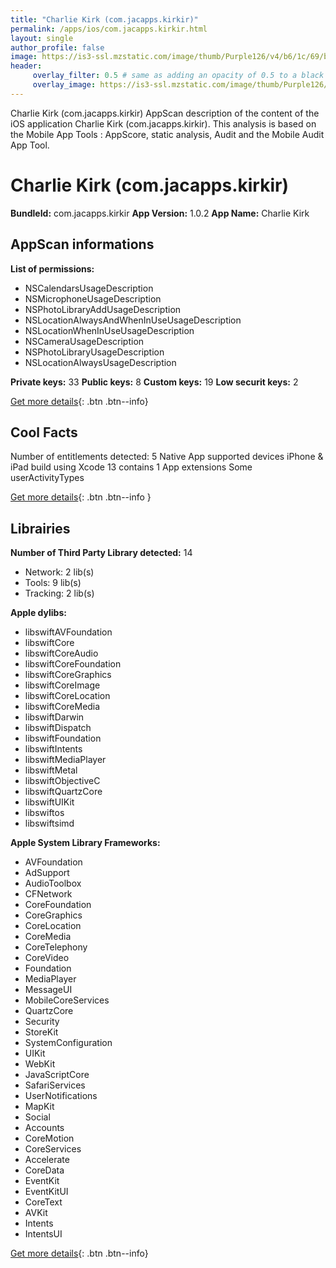 ```yaml
---
title: "Charlie Kirk (com.jacapps.kirkir)"
permalink: /apps/ios/com.jacapps.kirkir.html
layout: single
author_profile: false
image: https://is3-ssl.mzstatic.com/image/thumb/Purple126/v4/b6/1c/69/b61c69c4-61cb-cac4-09e4-cf0ba5869b04/AppIcon-0-0-1x_U007emarketing-0-0-0-10-0-0-sRGB-0-0-0-GLES2_U002c0-512MB-85-220-0-0.png/512x512bb.jpg
header: 
     overlay_filter: 0.5 # same as adding an opacity of 0.5 to a black background
     overlay_image: https://is3-ssl.mzstatic.com/image/thumb/Purple126/v4/b6/1c/69/b61c69c4-61cb-cac4-09e4-cf0ba5869b04/AppIcon-0-0-1x_U007emarketing-0-0-0-10-0-0-sRGB-0-0-0-GLES2_U002c0-512MB-85-220-0-0.png/512x512bb.jpg
---
```

Charlie Kirk (com.jacapps.kirkir) AppScan description of the content of the iOS application Charlie Kirk (com.jacapps.kirkir). This analysis is based on the Mobile App Tools : AppScore, static analysis, Audit and the Mobile Audit App Tool.

# Charlie Kirk (com.jacapps.kirkir)

**BundleId:** com.jacapps.kirkir
**App Version:** 1.0.2
**App Name:** Charlie Kirk


## AppScan informations 

**List of permissions:** 
- NSCalendarsUsageDescription
- NSMicrophoneUsageDescription
- NSPhotoLibraryAddUsageDescription
- NSLocationAlwaysAndWhenInUseUsageDescription
- NSLocationWhenInUseUsageDescription
- NSCameraUsageDescription
- NSPhotoLibraryUsageDescription
- NSLocationAlwaysUsageDescription
  
  
**Private keys:** 33
**Public keys:** 8
**Custom keys:** 19
**Low securit keys:** 2
  
[Get more details](/pricing.html){: .btn .btn--info}

## Cool Facts

Number of entitlements detected: 5
Native App
supported devices iPhone & iPad
build using Xcode 13
contains 1 App extensions
Some userActivityTypes
  
[Get more details](/pricing.html){: .btn .btn--info }

## Librairies 
**Number of Third Party Library detected:** 14
- Network: 2 lib(s)
- Tools: 9 lib(s)
- Tracking: 2 lib(s)


**Apple dylibs:**
- libswiftAVFoundation
- libswiftCore
- libswiftCoreAudio
- libswiftCoreFoundation
- libswiftCoreGraphics
- libswiftCoreImage
- libswiftCoreLocation
- libswiftCoreMedia
- libswiftDarwin
- libswiftDispatch
- libswiftFoundation
- libswiftIntents
- libswiftMediaPlayer
- libswiftMetal
- libswiftObjectiveC
- libswiftQuartzCore
- libswiftUIKit
- libswiftos
- libswiftsimd


**Apple System Library Frameworks:**
- AVFoundation
- AdSupport
- AudioToolbox
- CFNetwork
- CoreFoundation
- CoreGraphics
- CoreLocation
- CoreMedia
- CoreTelephony
- CoreVideo
- Foundation
- MediaPlayer
- MessageUI
- MobileCoreServices
- QuartzCore
- Security
- StoreKit
- SystemConfiguration
- UIKit
- WebKit
- JavaScriptCore
- SafariServices
- UserNotifications
- MapKit
- Social
- Accounts
- CoreMotion
- CoreServices
- Accelerate
- CoreData
- EventKit
- EventKitUI
- CoreText
- AVKit
- Intents
- IntentsUI


  
[Get more details](/pricing.html){: .btn .btn--info}

